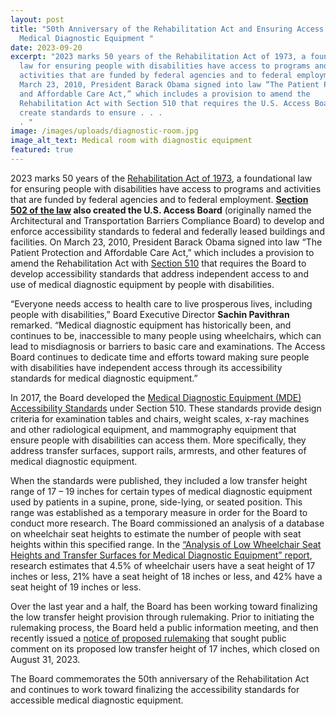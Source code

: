 ```yaml
---
layout: post
title: "50th Anniversary of the Rehabilitation Act and Ensuring Access to
  Medical Diagnostic Equipment "
date: 2023-09-20
excerpt: "2023 marks 50 years of the Rehabilitation Act of 1973, a foundational
  law for ensuring people with disabilities have access to programs and
  activities that are funded by federal agencies and to federal employment. On
  March 23, 2010, President Barack Obama signed into law “The Patient Protection
  and Affordable Care Act,” which includes a provision to amend the
  Rehabilitation Act with Section 510 that requires the U.S. Access Board to
  create standards to ensure . . .
  . "
image: /images/uploads/diagnostic-room.jpg
image_alt_text: Medical room with diagnostic equipment
featured: true
---
```

2023 marks 50 years of the [Rehabilitation Act of 1973](https://www.access-board.gov/law/ra.html), a foundational law for ensuring people with disabilities have access to programs and activities that are funded by federal agencies and to federal employment. **[Section 502 of the law](https://www.access-board.gov/law/ra.html#section-502-the-access-board) also created the U.S. Access Board** (originally named the Architectural and Transportation Barriers Compliance Board) to develop and enforce accessibility standards to federal and federally leased buildings and facilities. On March 23, 2010, President Barack Obama signed into law “The Patient Protection and Affordable Care Act,” which includes a provision to amend the Rehabilitation Act with [Section 510](https://www.access-board.gov/mde/) that requires the Board to develop accessibility standards that address independent access to and use of medical diagnostic equipment by people with disabilities. 

“Everyone needs access to health care to live prosperous lives, including people with disabilities,” Board Executive Director **Sachin Pavithran** remarked. “Medical diagnostic equipment has historically been, and continues to be, inaccessible to many people using wheelchairs, which can lead to misdiagnosis or barriers to basic care and examinations. The Access Board continues to dedicate time and efforts toward making sure people with disabilities have independent access through its accessibility standards for medical diagnostic equipment.” 

In 2017, the Board developed the [Medical Diagnostic Equipment (MDE) Accessibility Standards](https://www.access-board.gov/mde/) under Section 510. These standards provide design criteria for examination tables and chairs, weight scales, x-ray machines and other radiological equipment, and mammography equipment that ensure people with disabilities can access them. More specifically, they address transfer surfaces, support rails, armrests, and other features of medical diagnostic equipment. 

When the standards were published, they included a low transfer height range of 17 – 19 inches for certain types of medical diagnostic equipment used by patients in a supine, prone, side-lying, or seated position. This range was established as a temporary measure in order for the Board to conduct more research. The Board commissioned an analysis of a database on wheelchair seat heights to estimate the number of people with seat heights within this specified range. In the [“Analysis of Low Wheelchair Seat Heights and Transfer Surfaces for Medical Diagnostic Equipment” report](https://www.access-board.gov/research/human/wheelchair-seat-height/), research estimates that 4.5% of wheelchair users have a seat height of 17 inches or less, 21% have a seat height of 18 inches or less, and 42% have a seat height of 19 inches or less. 

Over the last year and a half, the Board has been working toward finalizing the low transfer height provision through rulemaking. Prior to initiating the rulemaking process, the Board held a public information meeting, and then recently issued a [notice of proposed rulemaking](https://www.federalregister.gov/documents/2023/05/23/2023-10827/standards-for-accessible-medical-diagnostic-equipment) that sought public comment on its proposed low transfer height of 17 inches, which closed on August 31, 2023.   

The Board commemorates the 50th anniversary of the Rehabilitation Act and continues to work toward finalizing the accessibility standards for accessible medical diagnostic equipment.
